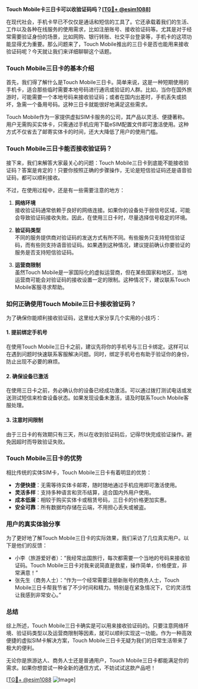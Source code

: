 **Touch Mobile卡三日卡可以收验证码吗？[[TG💪+ @esim1088](https://t.me/s/esim1088)]**

在现代社会，手机卡早已不仅仅是通话和短信的工具了。它还承载着我们的生活、工作以及各种在线服务的使用需求，比如注册账号、接收验证码等。尤其是对于经常需要验证身份的场景，比如网购、银行转账、社交平台登录等，手机卡的这项功能显得尤为重要。那么问题来了，Touch Mobile推出的三日卡是否也能用来接收验证码呢？今天就让我们来详细聊聊这个话题。

### Touch Mobile三日卡的基本介绍

首先，我们得了解什么是Touch Mobile三日卡。简单来说，这是一种短期使用的手机卡，适合那些临时需要本地号码进行通讯或验证的人群。比如，当你在国外旅游时，可能需要一个本地号码来接收验证码；或者在国内出差时，手机丢失或损坏，急需一个备用号码。这种三日卡就能很好地满足这些需求。

Touch Mobile作为一家提供虚拟SIM卡服务的公司，其产品以灵活、便捷著称。用户无需购买实体卡，只需通过手机应用下载eSIM配置文件即可激活使用。这种方式不仅省去了邮寄实体卡的时间，还大大降低了用户的使用门槛。

### Touch Mobile三日卡能否接收验证码？

接下来，我们来解答大家最关心的问题：Touch Mobile三日卡到底能不能接收验证码？答案是肯定的！只要你按照正确的步骤操作，无论是短信验证码还是语音验证码，都可以顺利接收。

不过，在使用过程中，还是有一些需要注意的地方：

1. **网络环境**  
   接收验证码通常依赖于良好的网络连接。如果你的设备处于弱信号区域，可能会导致验证码接收失败。因此，在使用三日卡时，尽量选择信号稳定的环境。

2. **验证码类型**  
   不同的服务提供商对验证码的发送方式有所不同。有些服务只支持短信验证码，而有些则支持语音验证码。如果遇到这种情况，建议提前确认你要验证的服务是否支持短信验证码。

3. **运营商限制**  
   虽然Touch Mobile是一家国际化的虚拟运营商，但在某些国家和地区，当地运营商可能会对验证码的接收设置一定的限制。这种情况下，建议联系Touch Mobile客服寻求帮助。

### 如何正确使用Touch Mobile三日卡接收验证码？

为了确保你能顺利接收验证码，这里给大家分享几个实用的小技巧：

#### 1. 提前绑定手机号
在使用Touch Mobile三日卡之前，建议先将你的手机号与三日卡绑定。这样可以在遇到问题时快速联系客服解决问题。同时，绑定手机号也有助于验证你的身份，防止出现不必要的麻烦。

#### 2. 确保设备已激活
在使用三日卡之前，务必确认你的设备已经成功激活。可以通过拨打测试电话或发送测试短信来检查设备状态。如果发现设备未激活，请及时联系Touch Mobile客服处理。

#### 3. 注意时间限制
由于三日卡的有效期只有三天，所以在收到验证码后，记得尽快完成验证操作。避免因超时而导致验证失败。

### Touch Mobile三日卡的优势

相比传统的实体SIM卡，Touch Mobile三日卡有着明显的优势：

- **方便快捷**：无需等待实体卡邮寄，随时随地通过手机应用即可激活使用。
- **灵活多样**：支持多种语言和货币结算，适合国内外用户使用。
- **成本低廉**：相较于购买实体卡或租赁号码，三日卡的价格更加实惠。
- **安全可靠**：所有数据均存储在云端，不用担心丢失或被盗。

### 用户的真实体验分享

为了更好地了解Touch Mobile三日卡的实际效果，我们采访了几位真实用户。以下是他们的反馈：

- 小李（旅游爱好者）：“我经常出国旅行，每次都需要一个当地的号码来接收验证码。Touch Mobile三日卡对我来说简直是救星，操作简单，价格便宜，非常满意！”
- 张先生（商务人士）：“作为一个经常需要注册新账号的商务人士，Touch Mobile三日卡帮我节省了不少时间和精力。特别是在紧急情况下，它的灵活性让我感到非常安心。”

### 总结

综上所述，Touch Mobile三日卡确实是可以用来接收验证码的。只要注意网络环境、验证码类型以及运营商限制等因素，就可以顺利实现这一功能。作为一种高效便捷的虚拟SIM卡解决方案，Touch Mobile三日卡无疑为我们的日常生活带来了极大的便利。

无论你是旅游达人、商务人士还是普通用户，Touch Mobile三日卡都能满足你的需求。如果你想尝试一种全新的通信方式，不妨试试这款产品吧！

[[TG💪+ @esim1088](https://t.me/s/esim1088) ![Image](https://i.postimg.cc/4NQfJmqS/Snipaste-2025-05-13-00-14-12.png)]
